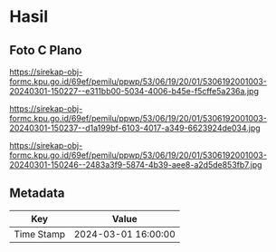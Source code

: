 # Hasil

## Foto C Plano

https://sirekap-obj-formc.kpu.go.id/69ef/pemilu/ppwp/53/06/19/20/01/5306192001003-20240301-150227--e311bb00-5034-4006-b45e-f5cffe5a236a.jpg

https://sirekap-obj-formc.kpu.go.id/69ef/pemilu/ppwp/53/06/19/20/01/5306192001003-20240301-150237--d1a199bf-6103-4017-a349-6623924de034.jpg

https://sirekap-obj-formc.kpu.go.id/69ef/pemilu/ppwp/53/06/19/20/01/5306192001003-20240301-150246--2483a3f9-5874-4b39-aee8-a2d5de853fb7.jpg


## Metadata

| Key        | Value               |
| ---------- | ------------------- |
| Time Stamp | 2024-03-01 16:00:00 |



